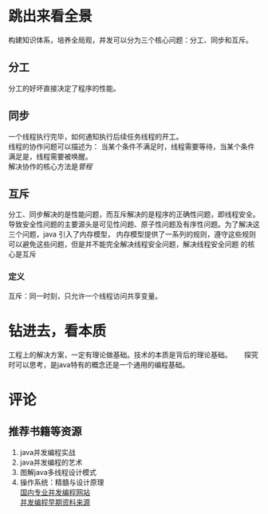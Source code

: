 # 跳出来看全景
构建知识体系，培养全局观，并发可以分为三个核心问题：分工、同步和互斥。   
## 分工
分工的好坏直接决定了程序的性能。
## 同步
一个线程执行完毕，如何通知执行后续任务线程的开工。   
线程的协作问题可以描述为： 当某个条件不满足时，线程需要等待，当某个条件满足是，线程需要被唤醒。  
解决协作的核心方法是*管程*
## 互斥
分工、同步解决的是性能问题，而互斥解决的是程序的正确性问题，即线程安全。  
导致安全性问题的主要源头是可见性问题、原子性问题及有序性问题。为了解决这三个问题，java 引入了内存模型，
内存模型提供了一系列的规则，遵守这些规则可以避免这些问题，但是并不能完全解决线程安全问题，解决线程安全问题
的核心是互斥
### 定义
互斥：同一时刻，只允许一个线程访问共享变量。
# 钻进去，看本质
工程上的解决方案，一定有理论做基础。技术的本质是背后的理论基础。　　
探究时可以思考，是java特有的概念还是一个通用的编程基础。
# 评论
## 推荐书籍等资源
1. java并发编程实战
2. java并发编程的艺术
3. 图解java多线程设计模式
4. 操作系统：精髓与设计原理   
[国内专业并发编程网站](http://ifeve.com)  
[并发编程早期资料来源](http://www.cs.umd.edu/~pugh/java/memoryModel/)
